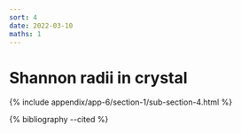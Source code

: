 ```yaml
---
sort: 4
date: 2022-03-10
maths: 1
---
```


# Shannon radii in crystal

{% include appendix/app-6/section-1/sub-section-4.html %}

{% bibliography --cited %}

